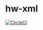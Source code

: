 # hw-xml
[![CircleCI](https://circleci.com/gh/haskell-works/hw-xml.svg?style=svg)](https://circleci.com/gh/haskell-works/hw-xml)
